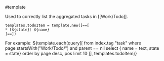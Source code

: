 #template

Used to correctly list the aggregated tasks in [[Work/Todo]].

```space-lua
templates.todoItem = template.new([==[
* [${state}] ${name}
]==])
```

For example:
${template.each(query[[
  from index.tag "task"
  where page:startsWith("Work/Todo/") and parent == nil
  select { name = text, state = state}
  order by page desc, pos
  limit 10
]], templates.todoItem)}
